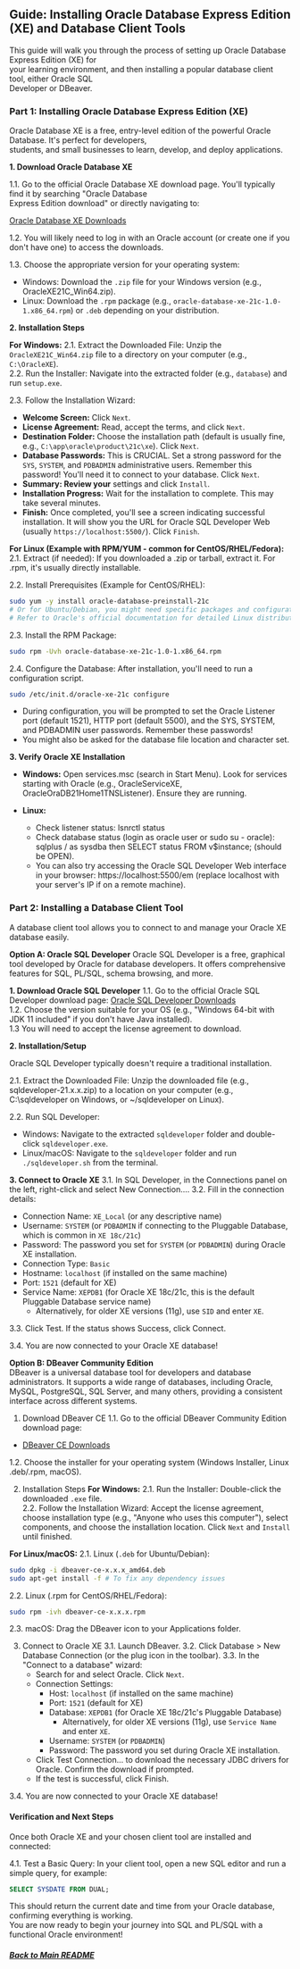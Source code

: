 ## Guide: Installing Oracle Database Express Edition (XE) and Database Client Tools

This guide will walk you through the process of setting up Oracle Database Express Edition (XE) for   
your learning environment, and then installing a popular database client tool, either Oracle SQL   
Developer or DBeaver.

### Part 1: Installing Oracle Database Express Edition (XE)
Oracle Database XE is a free, entry-level edition of the powerful Oracle Database. It's perfect for developers,  
students, and small businesses to learn, develop, and deploy applications.

**1. Download Oracle Database XE**

1.1. Go to the official Oracle Database XE download page. You'll typically find it by searching "Oracle Database   
Express Edition download" or directly navigating to:

[Oracle Database XE Downloads](https://www.oracle.com/database/technologies/xe-downloads.html)

1.2. You will likely need to log in with an Oracle account (or create one if you don't have one) to access the downloads.

1.3. Choose the appropriate version for your operating system:
- Windows: Download the `.zip` file for your Windows version (e.g., OracleXE21C_Win64.zip).
- Linux: Download the `.rpm` package (e.g., `oracle-database-xe-21c-1.0-1.x86_64.rpm`) or `.deb` depending on your distribution.

**2. Installation Steps**
   
**For Windows:**
2.1. Extract the Downloaded File: Unzip the `OracleXE21C_Win64.zip` file to a directory on your computer (e.g., `C:\OracleXE`).  
2.2. Run the Installer: Navigate into the extracted folder (e.g., `database`) and run `setup.exe`.  

2.3. Follow the Installation Wizard:

- **Welcome Screen:** Click `Next`.  
- **License Agreement:** Read, accept the terms, and click `Next`.  
- **Destination Folder:** Choose the installation path (default is usually fine, e.g., `C:\app\oracle\product\21c\xe`). Click `Next`.
- **Database Passwords:** This is CRUCIAL. Set a strong password for the `SYS`, `SYSTEM`, and `PDBADMIN` administrative users. Remember
this password! You'll need it to connect to your database. Click `Next`.
- **Summary: Review your** settings and click `Install`.
- **Installation Progress:** Wait for the installation to complete. This may take several minutes.
- **Finish:** Once completed, you'll see a screen indicating successful installation. It will show you the URL for Oracle SQL
Developer Web (usually `https://localhost:5500/`). Click `Finish`.

**For Linux (Example with RPM/YUM - common for CentOS/RHEL/Fedora):**
2.1. Extract (if needed): If you downloaded a .zip or tarball, extract it. For .rpm, it's usually directly installable.

2.2. Install Prerequisites (Example for CentOS/RHEL):
```bash
sudo yum -y install oracle-database-preinstall-21c
# Or for Ubuntu/Debian, you might need specific packages and configurations
# Refer to Oracle's official documentation for detailed Linux distribution steps.
```
2.3. Install the RPM Package:
```bash
sudo rpm -Uvh oracle-database-xe-21c-1.0-1.x86_64.rpm
```
2.4. Configure the Database: After installation, you'll need to run a configuration script.
```bash
sudo /etc/init.d/oracle-xe-21c configure
```
- During configuration, you will be prompted to set the Oracle Listener port (default 1521), HTTP port (default 5500), and the SYS, SYSTEM,
and PDBADMIN user passwords. Remember these passwords!  
- You might also be asked for the database file location and character set.

**3. Verify Oracle XE Installation**
- **Windows:** Open services.msc (search in Start Menu). Look for services starting with Oracle (e.g., OracleServiceXE,
OracleOraDB21Home1TNSListener). Ensure they are running.  

- **Linux:**  

  - Check listener status: lsnrctl status
  - Check database status (login as oracle user or sudo su - oracle): sqlplus / as sysdba then SELECT status FROM v$instance; (should be OPEN).
  - You can also try accessing the Oracle SQL Developer Web interface in your browser: https://localhost:5500/em (replace localhost with your
  server's IP if on a remote machine).

### Part 2: Installing a Database Client Tool

A database client tool allows you to connect to and manage your Oracle XE database easily.

**Option A: Oracle SQL Developer**
Oracle SQL Developer is a free, graphical tool developed by Oracle for database developers. It offers comprehensive features for SQL, PL/SQL, schema browsing, and more.

**1. Download Oracle SQL Developer**
1.1. Go to the official Oracle SQL Developer download page: [Oracle SQL Developer Downloads](https://www.oracle.com/tools/downloads/sqldev-downloads.html)  
1.2. Choose the version suitable for your OS (e.g., "Windows 64-bit with JDK 11 included" if you don't have Java installed).  
1.3 You will need to accept the license agreement to download.  

**2. Installation/Setup**

Oracle SQL Developer typically doesn't require a traditional installation.

2.1. Extract the Downloaded File: Unzip the downloaded file (e.g., sqldeveloper-21.x.x.zip) to a location on your computer (e.g., C:\sqldeveloper on Windows, or ~/sqldeveloper on Linux).

2.2. Run SQL Developer:  
  - Windows: Navigate to the extracted `sqldeveloper` folder and double-click `sqldeveloper.exe`.  
  - Linux/macOS: Navigate to the `sqldeveloper` folder and run `./sqldeveloper.sh` from the terminal.  

**3. Connect to Oracle XE**
3.1. In SQL Developer, in the Connections panel on the left, right-click and select New Connection....
3.2. Fill in the connection details:
  - Connection Name: `XE_Local` (or any descriptive name)  
  - Username: `SYSTEM` (or `PDBADMIN` if connecting to the Pluggable Database, which is common in `XE 18c/21c`)
  - Password: The password you set for `SYSTEM` (or `PDBADMIN`) during Oracle XE installation.
  - Connection Type: `Basic`
  - Hostname: `localhost` (if installed on the same machine)
  - Port: `1521` (default for XE)
  - Service Name: `XEPDB1` (for Oracle XE 18c/21c, this is the default Pluggable Database service name)
      - Alternatively, for older XE versions (11g), use `SID` and enter `XE`.

3.3. Click Test. If the status shows Success, click Connect.

3.4. You are now connected to your Oracle XE database!

**Option B: DBeaver Community Edition**  
DBeaver is a universal database tool for developers and database administrators. It supports a wide range of databases, including Oracle, MySQL, PostgreSQL, SQL Server, and many others, providing a consistent interface across different systems.  

1. Download DBeaver CE
1.1. Go to the official DBeaver Community Edition download page:
- [DBeaver CE Downloads](https://dbeaver.io/download/)

1.2. Choose the installer for your operating system (Windows Installer, Linux .deb/.rpm, macOS).

2. Installation Steps
**For Windows:**
2.1. Run the Installer: Double-click the downloaded `.exe` file.  
2.2. Follow the Installation Wizard: Accept the license agreement, choose installation type (e.g., "Anyone who uses this computer"), select components, and choose the installation location. Click `Next` and `Install` until finished.

**For Linux/macOS:**
2.1. Linux (`.deb` for Ubuntu/Debian):
```bash
sudo dpkg -i dbeaver-ce-x.x.x_amd64.deb
sudo apt-get install -f # To fix any dependency issues
```
2.2. Linux (.rpm for CentOS/RHEL/Fedora):
```bash
sudo rpm -ivh dbeaver-ce-x.x.x.rpm
```
2.3. macOS: Drag the DBeaver icon to your Applications folder.

3. Connect to Oracle XE
3.1. Launch DBeaver.
3.2. Click Database > New Database Connection (or the plug icon in the toolbar).
3.3. In the "Connect to a database" wizard:
   - Search for and select Oracle. Click `Next`.
   - Connection Settings:
      - Host: `localhost` (if installed on the same machine)
      - Port: `1521` (default for XE)
      - Database: `XEPDB1` (for Oracle XE 18c/21c's Pluggable Database)
        - Alternatively, for older XE versions (11g), use `Service Name` and enter `XE`.
      - Username: `SYSTEM` (or `PDBADMIN`)
      - Password: The password you set during Oracle XE installation.
    - Click Test Connection... to download the necessary JDBC drivers for Oracle. Confirm the download if prompted.
    - If the test is successful, click Finish.  

3.4. You are now connected to your Oracle XE database!

#### Verification and Next Steps
Once both Oracle XE and your chosen client tool are installed and connected:

4.1. Test a Basic Query: In your client tool, open a new SQL editor and run a simple query, for example:
```sql
SELECT SYSDATE FROM DUAL;
```
   This should return the current date and time from your Oracle database, confirming everything is working.  
You are now ready to begin your journey into SQL and PL/SQL with a functional Oracle environment!

##### [Back to Main README](../../README.md)
